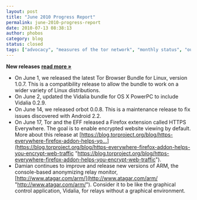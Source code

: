```yaml
---
layout: post
title: "June 2010 Progress Report"
permalink: june-2010-progress-report
date: 2010-07-13 08:38:13
author: phobos
category: blog
status: closed
tags: ["advocacy", "measures of the tor network", "monthly status", "outreach", "progress report", "releases", "status report"]
---
```


**New releases** [**read more »**](https://blog.torproject.org/blog/june-2010-progress-report)

-   On June 1, we released the latest Tor Browser Bundle for Linux, version 1.0.7. This is a compatibility release to allow the bundle to work on a wider variety of Linux distributions.
-   On June 2, updated the Vidalia bundle for OS X PowerPC to include Vidalia 0.2.9.
-   On June 14, we released orbot 0.0.8. This is a maintenance release to ﬁx issues discovered with Android 2.2.
-   On June 17, Tor and the EFF released a Firefox extension called HTTPS Everywhere. The goal is to enable encrypted website viewing by default. More about this release at [https://blog.torproject.org/blog/https-everywhere-firefox-addon-helps-yo...](https://blog.torproject.org/blog/https-everywhere-firefox-addon-helps-you-encrypt-web-traffic "https://blog.torproject.org/blog/https-everywhere-firefox-addon-helps-you-encrypt-web-traffic").
-   Damian continues to improve and release new versions of ARM, the console-based anonymizing relay monitor, [http://www.atagar.com/arm/](http://www.atagar.com/arm/ "http://www.atagar.com/arm/"). Consider it to be like the graphical control application, Vidalia, for relays without a graphical environment.

